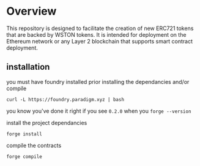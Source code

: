 # Overview

This repository is designed to facilitate the creation of new ERC721 tokens that are backed by WSTON tokens. It is intended for deployment on the Ethereum network or any Layer 2 blockchain that supports smart contract deployment.

## installation

you must have foundry installed prior installing the dependancies and/or compile

```
curl -L https://foundry.paradigm.xyz | bash
```

you know you've done it right if you see `0.2.0` when you `forge --version`

install the project dependancies 
```
forge install
```

compile the contracts

```
forge compile
```

